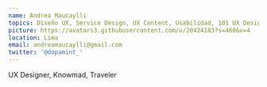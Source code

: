 ```yaml
---
name: Andrea Maucaylli
topics: Diseño UX, Service Design, UX Content, Usabilidad, 101 UX Design for devs, Design Thinking, Design Research Basics
picture: https://avatars3.githubusercontent.com/u/20424183?s=460&v=4
location: Lima
email: andreamaucaylli@gmail.com
twitter: '@dopamint_'
---
```


UX Designer, Knowmad, Traveler